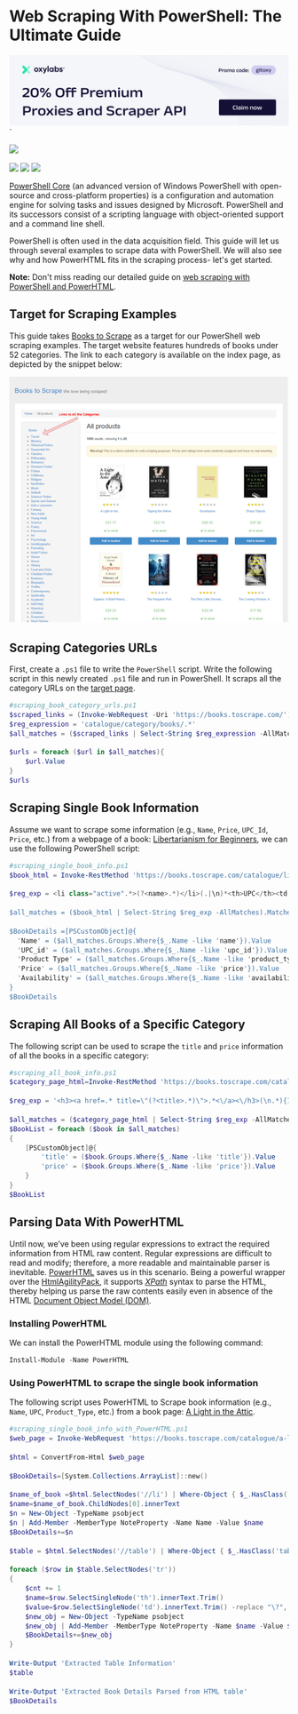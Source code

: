 # Web Scraping With PowerShell: The Ultimate Guide

[![Oxylabs promo code](https://raw.githubusercontent.com/oxylabs/product-integrations/refs/heads/master/Affiliate-Universal-1090x275.png)](https://oxylabs.go2cloud.org/aff_c?offer_id=7&aff_id=877&url_id=112)`


[![](https://dcbadge.vercel.app/api/server/eWsVUJrnG5)](https://discord.gg/GbxmdGhZjq)

[<img src="https://img.shields.io/static/v1?label=&message=PowerShell&color=brightgreen" />]() [<img src="https://img.shields.io/static/v1?label=&message=PowerHTML&color=yellow" />]() [<img src="https://img.shields.io/static/v1?label=&message=Web%20Scraping&color=important" />](https://github.com/topics/web-scraping)

[PowerShell Core](https://github.com/PowerShell/PowerShell) (an advanced version of Windows PowerShell with open-source and cross-platform properties) is a configuration and automation engine for solving tasks and issues designed by Microsoft. PowerShell and its successors consist of a scripting language with object-oriented support and a command line shell. 

PowerShell is often used in the data acquisition field. This guide will let us through several examples to scrape data with PowerShell. We will also see why and how PowerHTML fits in the scraping process- let's get started. 

**Note:** Don't miss reading our detailed guide on [web scraping with PowerShell and PowerHTML](https://oxylabs.io/blog/powershell-web-scraping). 

## Target for Scraping Examples

This guide takes [Books to Scrape](https://books.toscrape.com/) as a target for our PowerShell web scraping examples. The target website features hundreds of books under 52 categories. The link to each category is available on the index page, as depicted by the snippet below:

![Index Page of the Target](IndexPage.png)

## Scraping Categories URLs

First, create a `.ps1` file to write the `PowerShell` script. Write the following script in this newly created `.ps1` file and run in PowerShell. It scraps all the category URLs on the [target page](https://books.toscrape.com/). 

```powershell
#scraping_book_category_urls.ps1
$scraped_links = (Invoke-WebRequest -Uri 'https://books.toscrape.com/').Links.Href  | Get-Unique 
$reg_expression = 'catalogue/category/books/.*'
$all_matches = ($scraped_links | Select-String $reg_expression -AllMatches).Matches
 
$urls = foreach ($url in $all_matches){
    $url.Value
}
$urls
```

## Scraping Single Book Information

Assume we want to scrape some information (e.g., `Name`, `Price`, `UPC_Id`, `Price`, etc.) from a webpage of a book: [Libertarianism for Beginners](https://books.toscrape.com/catalogue/libertarianism-for-beginners_982/index.html), we can use the following PowerShell script: 

```powershell
#scraping_single_book_info.ps1
$book_html = Invoke-RestMethod 'https://books.toscrape.com/catalogue/libertarianism-for-beginners_982/index.html'
 
$reg_exp = <li class="active".*>(?<name>.*)</li>(.|\n)*<th>UPC</th><td.*>(?<upc_id>.*)</td>(.|\n)*<th>Product Type</th><td.*>(?<product_type>.*)</td>(.|\n)*<th>Price.*</th><td.*>(?<price>.*)</td>(.|\n)* <th>Availability</th>(.|\n)*<td.*>(?<availability>.*)</td>'
 
$all_matches = ($book_html | Select-String $reg_exp -AllMatches).Matches
 
$BookDetails =[PSCustomObject]@{
  'Name' = ($all_matches.Groups.Where{$_.Name -like 'name'}).Value
  'UPC_id' = ($all_matches.Groups.Where{$_.Name -like 'upc_id'}).Value
  'Product Type' = ($all_matches.Groups.Where{$_.Name -like 'product_type'}).Value
  'Price' = ($all_matches.Groups.Where{$_.Name -like 'price'}).Value
  'Availability' = ($all_matches.Groups.Where{$_.Name -like 'availability'}).Value
}
$BookDetails 
```

## Scraping All Books of a Specific Category

The following script can be used to scrape the `title` and `price` information of all the books in a specific category:

```powershell
#scraping_all_book_info.ps1
$category_page_html=Invoke-RestMethod 'https://books.toscrape.com/catalogue/category/books/sports-and-games_17/index.html'

$reg_exp = '<h3><a href=.* title=\"(?<title>.*)\">.*<\/a><\/h3>(\n.*){13}<p class="price_color">(?<price>.*)<\/p>'

$all_matches = ($category_page_html | Select-String $reg_exp -AllMatches).Matches
$BookList = foreach ($book in $all_matches)
{
    [PSCustomObject]@{
        'title' = ($book.Groups.Where{$_.Name -like 'title'}).Value
        'price' = ($book.Groups.Where{$_.Name -like 'price'}).Value      
    }
}
$BookList 
```

## Parsing Data With PowerHTML

Until now, we’ve been using regular expressions to extract the required information from HTML raw content. Regular expressions are difficult to read and modify; therefore, a more readable and maintainable parser is inevitable. [PowerHTML](https://www.powershellgallery.com/packages/PowerHTML/0.1.7) saves us in this scenario. Being a powerful wrapper over the [HtmlAgilityPack](https://html-agility-pack.net/), it supports  *[XPath](https://oxylabs.io/blog/xpath-vs-css)* syntax to parse the HTML, thereby helping us parse the raw contents easily even in absence of the HTML [Document Object Model (DOM)](https://www.w3.org/TR/WD-DOM/introduction.html).

### Installing PowerHTML

We can install the PowerHTML module using the following command:

```powershell
Install-Module -Name PowerHTML 
```

### Using PowerHTML to scrape the single book information

The following script uses PowerHTML to Scrape book information (e.g., `Name`, `UPC`, `Product_Type`, etc.) from a book page: [A Light in the Attic](https://books.toscrape.com/catalogue/a-light-in-the-attic_1000/index.html).

```powershell
#scraping_single_book_info_with_PowerHTML.ps1
$web_page = Invoke-WebRequest 'https://books.toscrape.com/catalogue/a-light-in-the-attic_1000/index.html'
 
$html = ConvertFrom-Html $web_page
 
$BookDetails=[System.Collections.ArrayList]::new()
 
$name_of_book =$html.SelectNodes('//li') | Where-Object { $_.HasClass('active') }
$name=$name_of_book.ChildNodes[0].innerText
$n = New-Object -TypeName psobject
$n | Add-Member -MemberType NoteProperty -Name Name -Value $name
$BookDetails+=$n
 
$table = $html.SelectNodes('//table') | Where-Object { $_.HasClass('table-striped') }
 
foreach ($row in $table.SelectNodes('tr'))
{
    $cnt += 1
    $name=$row.SelectSingleNode('th').innerText.Trim() 
    $value=$row.SelectSingleNode('td').innerText.Trim() -replace "\?", " "
    $new_obj = New-Object -TypeName psobject
    $new_obj | Add-Member -MemberType NoteProperty -Name $name -Value $value
    $BookDetails+=$new_obj 
}
 
Write-Output 'Extracted Table Information'
$table
 
Write-Output 'Extracted Book Details Parsed from HTML table'
$BookDetails
```

